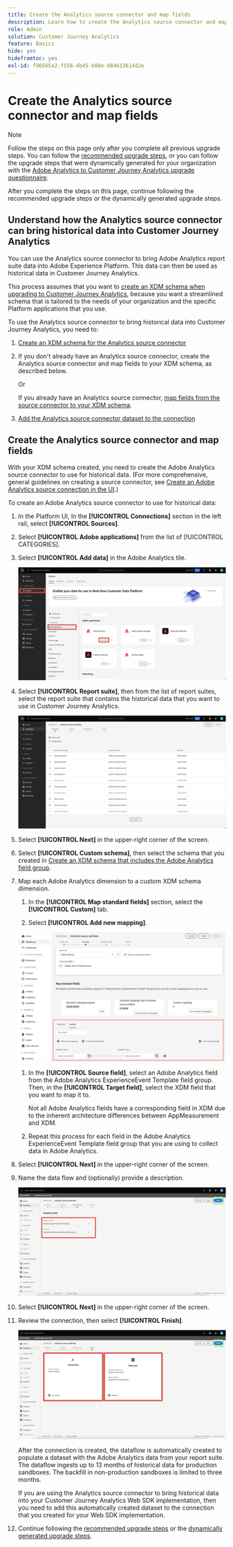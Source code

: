 ```yaml
---
title: Create the Analytics source connector and map fields
description: Learn how to create the Analytics source connector and map fields
role: Admin
solution: Customer Journey Analytics
feature: Basics
hide: yes
hidefromtoc: yes
exl-id: f96565a2-f556-4b45-b88e-984613614d2e
---
```

# Create the Analytics source connector and map fields

>[!NOTE]
> 
>Follow the steps on this page only after you complete all previous upgrade steps. You can follow the [recommended upgrade steps](/help/getting-started/cja-upgrade/cja-upgrade-recommendations.md#recommended-upgrade-steps-for-most-organizations), or you can follow the upgrade steps that were dynamically generated for your organization with the [Adobe Analytics to Customer Journey Analytics upgrade questionnaire](https://gigazelle.github.io/cja-ttv/). 
>
>After you complete the steps on this page, continue following the recommended upgrade steps or the dynamically generated upgrade steps. 

## Understand how the Analytics source connector can bring historical data into Customer Journey Analytics

You can use the Analytics source connector to bring Adobe Analytics report suite data into Adobe Experience Platform. This data can then be used as historical data in Customer Journey Analytics.

This process assumes that you want to [create an XDM schema when upgrading to Customer Journey Analytics](/help/getting-started/cja-upgrade/cja-upgrade-schema-create.md), because you want a streamlined schema that is tailored to the needs of your organization and the specific Platform applications that you use. 

To use the Analytics source connector to bring historical data into Customer Journey Analytics, you need to: 

1. [Create an XDM schema for the Analytics source connector](/help/getting-started/cja-upgrade/cja-upgrade-source-connector-schema.md)

1. If you don't already have an Analytics source connector, create the Analytics source connector and map fields to your XDM schema, as described below.

   Or

   If you already have an Analytics source connector, [map fields from the source connector to your XDM schema](/help/getting-started/cja-upgrade/cja-upgrade-from-source-connector.md).

1. [Add the Analytics source connector dataset to the connection](/help/getting-started/cja-upgrade/cja-upgrade-source-connector-dataset.md)

## Create the Analytics source connector and map fields

With your XDM schema created, you need to create the Adobe Analytics source connector to use for historical data. (For more comprehensive, general guidelines on creating a source connector, see [Create an Adobe Analytics source connection in the UI](https://experienceleague.adobe.com/docs/experience-platform/sources/ui-tutorials/create/adobe-applications/analytics.html).)

To create an Adobe Analytics source connector to use for historical data:

1. In the Platform UI, In the **[!UICONTROL Connections]** section in the left rail, select **[!UICONTROL Sources]**.

1. Select **[!UICONTROL Adobe applications]** from the list of [!UICONTROL CATEGORIES].

1. Select **[!UICONTROL Add data]** in the Adobe Analytics tile.

    ![Adobe Experience Platform window with Sources selected along with Adobe applications and Add data highlighted.](./assets/sources-overview.png)

1. Select **[!UICONTROL Report suite]**, then from the list of report suites, select the report suite that contains the historical data that you want to use in Customer Journey Analytics. 

    ![Adobe Experience Platform window showing the Report suites list](./assets/report-suites.png)

1. Select **[!UICONTROL Next]** in the upper-right corner of the screen.

1. Select **[!UICONTROL Custom schema]**, then select the schema that you created in [Create an XDM schema that includes the Adobe Analytics field group](/help/getting-started/cja-upgrade/cja-upgrade-source-connector-schema.md). <!-- Deleted this, because I changed this from choosing the default schemawe're pointing them now at the schema they just created: "Adobe Experience Platform  automatically creates the schema and the corresponding dataset to map all standard fields from the selected Adobe Analytics report suite." -->

    <!-- add screenshot -->

1. Map each Adobe Analytics dimension to a custom XDM schema dimension. 

   1. In the **[!UICONTROL Map standard fields]** section, select the **[!UICONTROL Custom]** tab.

   1. Select **[!UICONTROL Add new mapping]**. 

   ![map schema fields](assets/schema-mapping.png)

   1. In the **[!UICONTROL Source field]**, select an Adobe Analytics field from the Adobe Analytics ExperienceEvent Template field group. Then, in the **[!UICONTROL Target field]**, select the XDM field that you want to map it to. 

      Not all Adobe Analytics fields have a corresponding field in XDM due to the inherent architecture differences between AppMeasurement and XDM. 

   1. Repeat this process for each field in the Adobe Analytics ExperienceEvent Template field group that you are using to collect data in Adobe Analytics.

1. Select **[!UICONTROL Next]** in the upper-right corner of the screen.

1. Name the data flow and (optionally) provide a description.

    ![Adobe Experience Platform window highlighting the Dataflow detail section](./assets/dataflow-detail.png)

1. Select **[!UICONTROL Next]** in the upper-right corner of the screen.

1. Review the connection, then select **[!UICONTROL Finish]**.

   ![Adobe Experience Platform window highlighting the Connect and Data type sections for review](./assets/review.png)

   After the connection is created, the dataflow is automatically created to populate a dataset with the Adobe Analytics data from your report suite. The dataflow ingests up to 13 months of historical data for production sandboxes. The backfill in non-production sandboxes is limited to three months.

   If you are using the Analytics source connector to bring historical data into your Customer Journey Analytics Web SDK implementation, then you need to add this automatically created dataset to the connection that you created for your Web SDK implementation.

1. Continue following the [recommended upgrade steps](/help/getting-started/cja-upgrade/cja-upgrade-recommendations.md#recommended-upgrade-steps-for-most-organizations) or the [dynamically generated upgrade steps](https://gigazelle.github.io/cja-ttv/).
